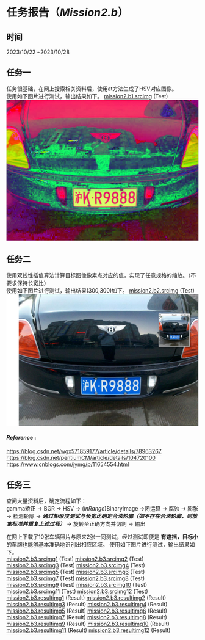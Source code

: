 # 任务报告（*Mission2.b*）

## 时间
2023/10/22 ~2023/10/28

## 任务一
任务很基础，在网上搜索相关资料后，使用at方法生成了HSV对应图像。  
使用如下图片进行测试，输出结果如下。
[mission2.b1.srcimg] (Test)
![mission2.b1.resultimg]

## 任务二
使用双线性插值算法计算目标图像像素点对应的值，实现了任意规格的缩放。（不要求保持长宽比）  
使用如下图片进行测试，输出结果(300,300)如下。
[mission2.b2.srcimg] (Test)  
![mission2.b2.resultimg]

#### *Reference* :
https://blog.csdn.net/wgx571859177/article/details/78963267  
https://blog.csdn.net/pentiumCM/article/details/104720100  
https://www.cnblogs.com/jymg/p/11654554.html  

## 任务三
查阅大量资料后，确定流程如下：  
gamma矫正 -> BGR -> HSV -> (*inRange*)BinaryImage ->闭运算 -> 腐蚀 -> 膨胀 -> 检测轮廓 -> ***通过矩形度测试与长宽比确定合法轮廓（如不存在合法轮廓，则放宽标准并重复上述过程）*** -> 旋转至正确方向并切割 -> 输出  

在网上下载了10张车辆照片与原来2张一同测试，经过测试即便是 **有遮挡，目标小** 的车牌也能够基本准确地识别出相应区域。
使用如下图片进行测试，输出结果如下。  
[mission2.b3.srcimg1] (Test)
[mission2.b3.srcimg2] (Test)  
[mission2.b3.srcimg3] (Test)
[mission2.b3.srcimg4] (Test)  
[mission2.b3.srcimg5] (Test)
[mission2.b3.srcimg6] (Test)  
[mission2.b3.srcimg7] (Test)
[mission2.b3.srcimg8] (Test)  
[mission2.b3.srcimg9] (Test)
[mission2.b3.srcimg10] (Test)  
[mission2.b3.srcimg11] (Test)
[mission2.b3.srcimg12] (Test)  
[mission2.b3.resultimg1] (Result)
[mission2.b3.resultimg2] (Result)
[mission2.b3.resultimg3] (Result)
[mission2.b3.resultimg4] (Result)
[mission2.b3.resultimg5] (Result)
[mission2.b3.resultimg6] (Result)
[mission2.b3.resultimg7] (Result)
[mission2.b3.resultimg8] (Result)
[mission2.b3.resultimg9] (Result)
[mission2.b3.resultimg10] (Result)
[mission2.b3.resultimg11] (Result)
[mission2.b3.resultimg12] (Result)


[mission2.b1.srcimg]:  ./Mission2.b1/srcimg/car3.png
[mission2.b1.resultimg]:  ./Mission2.b1/resultimg/b1.1.png
[mission2.b2.srcimg]:  ./Mission2.b1/srcimg/car3.png
[mission2.b2.resultimg]:  ./Mission2.b2/resultimg/b2.1.png
[mission2.b3.srcimg1]:  ./Mission2.b3/srcimg/1.jpg
[mission2.b3.srcimg2]:  ./Mission2.b3/srcimg/2.jpg
[mission2.b3.srcimg3]:  ./Mission2.b3/srcimg/3.jpg
[mission2.b3.srcimg4]:  ./Mission2.b3/srcimg/4.jpg
[mission2.b3.srcimg5]:  ./Mission2.b3/srcimg/5.jpg
[mission2.b3.srcimg6]:  ./Mission2.b3/srcimg/6.jpg
[mission2.b3.srcimg7]:  ./Mission2.b3/srcimg/7.jpg
[mission2.b3.srcimg8]:  ./Mission2.b3/srcimg/8.jpg
[mission2.b3.srcimg9]:  ./Mission2.b3/srcimg/9.jpg
[mission2.b3.srcimg10]:  ./Mission2.b3/srcimg/10.jpg
[mission2.b3.srcimg11]:  ./Mission2.b3/srcimg/car5.jpg
[mission2.b3.srcimg12]:  ./Mission2.b3/srcimg/car3.png
[mission2.b3.resultimg1]:  ./Mission2.b3/resultimg/1.jpg
[mission2.b3.resultimg2]:  ./Mission2.b3/resultimg/2.jpg
[mission2.b3.resultimg3]:  ./Mission2.b3/resultimg/3.jpg
[mission2.b3.resultimg4]:  ./Mission2.b3/resultimg/4.jpg
[mission2.b3.resultimg5]:  ./Mission2.b3/resultimg/5.jpg
[mission2.b3.resultimg6]:  ./Mission2.b3/resultimg/6.jpg
[mission2.b3.resultimg7]:  ./Mission2.b3/resultimg/7.jpg
[mission2.b3.resultimg8]:  ./Mission2.b3/resultimg/8.jpg
[mission2.b3.resultimg9]:  ./Mission2.b3/resultimg/9.jpg
[mission2.b3.resultimg10]:  ./Mission2.b3/resultimg/10.jpg
[mission2.b3.resultimg11]:  ./Mission2.b3/resultimg/car5.jpg
[mission2.b3.resultimg12]:  ./Mission2.b3/resultimg/car3.png
